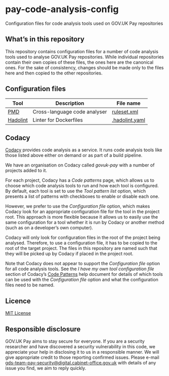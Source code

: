 # pay-code-analysis-config
Configuration files for code analysis tools used on GOV.UK Pay repositories

## What’s in this repository

This repository contains configuration files for a number of code analysis tools used to analyse GOV.UK Pay repositories. While individual repositories contain their own copies of these files, the ones here are the canonical ones. For the sake of consistency, changes should be made only to the files here and then copied to the other repositories.

## Configuration files

| Tool                                             | Description                  | File name                        | 
| ------------------------------------------------ | -----------------------------|----------------------------------|
| [PMD](https://pmd.github.io/)                    | Cross-language code analyser | [ruleset.xml](ruleset.xml)       |
| [Hadolint](https://github.com/hadolint/hadolint) | Linter for Dockerfiles       | [.hadolint.yaml](.hadolint.yaml) |

## Codacy

[Codacy](https://www.codacy.com/) provides code analysis as a service. It runs code analysis tools like those listed above either on demand or as part of a build pipeline.

We have an organisation on Codacy called _govuk-pay_ with a number of projects added to it.

For each project, Codacy has a _Code patterns_ page, which allows us to choose which code analysis tools to run and how each tool is configured. By default, each tool is set to use the _Tool pattern list_ option, which presents a list of patterns with checkboxes to enable or disable each one.

However, we prefer to use the _Configuration file_ option, which makes Codacy look for an appropriate configuration file for the tool in the project root. This approach is more flexible because it allows us to easily use the same configuration for a tool whether it is run by Codacy or another method (such as on a developer’s own computer).

Codacy will only look for configuration files in the root of the project being analysed. Therefore, to use a configuration file, it has to be copied to the root of the target project. The files in this repository are named such that they will be picked up by Codacy if placed in the project root.

Note that Codacy does not appear to support the _Configuration file_ option for all code analysis tools. See the _I have my own tool configuration file_ section of Codacy’s [Code Patterns](https://support.codacy.com/hc/en-us/articles/207994335-Code-Patterns) help document for details of which tools can be used with the _Configuration file_ option and what the configuration files need to be named.

## Licence

[MIT License](LICENSE)

## Responsible disclosure

GOV.UK Pay aims to stay secure for everyone. If you are a security researcher and have discovered a security vulnerability in this code, we appreciate your help in disclosing it to us in a responsible manner. We will give appropriate credit to those reporting confirmed issues. Please e-mail gds-team-pay-security@digital.cabinet-office.gov.uk with details of any issue you find, we aim to reply quickly.
